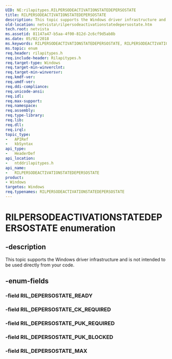 ```yaml
---
UID: NE:rilapitypes.RILPERSODEACTIVATIONSTATEDEPERSOSTATE
title: RILPERSODEACTIVATIONSTATEDEPERSOSTATE
description: This topic supports the Windows driver infrastructure and is not intended to be used directly from your code.
old-location: netvista\rilpersodeactivationstatedepersostate.htm
tech.root: netvista
ms.assetid: 81147a47-b5aa-4f00-812d-2c6cf9d5ab8b
ms.date: 05/02/2018
ms.keywords: RILPERSODEACTIVATIONSTATEDEPERSOSTATE, RILPERSODEACTIVATIONSTATEDEPERSOSTATE enumeration [Network Drivers Starting with Windows Vista], RIL_DEPERSOSTATE_CK_REQUIRED, RIL_DEPERSOSTATE_MAX, RIL_DEPERSOSTATE_PUK_BLOCKED, RIL_DEPERSOSTATE_PUK_REQUIRED, netvista.rilpersodeactivationstatedepersostate, ntddrilapitypes/RILPERSODEACTIVATIONSTATEDEPERSOSTATE, ntddrilapitypes/RIL_DEPERSOSTATE_CK_REQUIRED, ntddrilapitypes/RIL_DEPERSOSTATE_MAX, ntddrilapitypes/RIL_DEPERSOSTATE_PUK_BLOCKED, ntddrilapitypes/RIL_DEPERSOSTATE_PUK_REQUIRED
ms.topic: enum
req.header: rilapitypes.h
req.include-header: Rilapitypes.h
req.target-type: Windows
req.target-min-winverclnt: 
req.target-min-winversvr: 
req.kmdf-ver: 
req.umdf-ver: 
req.ddi-compliance: 
req.unicode-ansi: 
req.idl: 
req.max-support: 
req.namespace: 
req.assembly: 
req.type-library: 
req.lib: 
req.dll: 
req.irql: 
topic_type:
-	APIRef
-	kbSyntax
api_type:
-	HeaderDef
api_location:
-	ntddrilapitypes.h
api_name:
-	RILPERSODEACTIVATIONSTATEDEPERSOSTATE
product:
- Windows
targetos: Windows
req.typenames: RILPERSODEACTIVATIONSTATEDEPERSOSTATE
---
```


# RILPERSODEACTIVATIONSTATEDEPERSOSTATE enumeration


## -description


This topic supports the Windows driver infrastructure and is not intended to be used directly from your code.


## -enum-fields




### -field RIL_DEPERSOSTATE_READY


### -field RIL_DEPERSOSTATE_CK_REQUIRED


### -field RIL_DEPERSOSTATE_PUK_REQUIRED


### -field RIL_DEPERSOSTATE_PUK_BLOCKED


### -field RIL_DEPERSOSTATE_MAX

